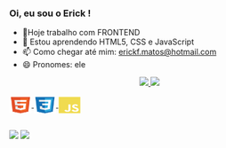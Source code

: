 ### Oi, eu sou o Erick !

- 🔭Hoje trabalho com FRONTEND
- 🌱 Estou aprendendo HTML5, CSS e JavaScript
- 📫 Como chegar até mim: erickf.matos@hotmail.com
- 😄 Pronomes: ele

<div align="center">
  <a href="https://github.com/erick2497">
  <img height="180em" src="https://github-readme-stats.vercel.app/api?username=erick2497&show_icons=true&theme=dark&include_all_commits=true&count_private=true"/>
  <img height="180em" src="https://github-readme-stats.vercel.app/api/top-langs/?username=erick2497&layout=compact&langs_count=7&theme=dark"/>
</div>
  
  <div style="display: inline_block"><br>
     <img align="center" alt="Erick-HTML" height="30" width="40" src="https://raw.githubusercontent.com/devicons/devicon/master/icons/html5/html5-original.svg">
     <img align="center" alt="Erick-CSS" height="30" width="40" src="https://raw.githubusercontent.com/devicons/devicon/master/icons/css3/css3-original.svg">
     <img align="center" alt="Erick-Js" height="30" width="40" src="https://raw.githubusercontent.com/devicons/devicon/master/icons/javascript/javascript-plain.svg">
  </div>
  
  ##
  
  <div>
   <a href="https://www.linkedin.com/in/erick-ferreira-matos-208b01218" target="_blank"><img src="https://img.shields.io/badge/-LinkedIn-%230077B5?style=for-the-badge&logo=linkedin&logoColor=white" target="_blank"></a> 
    <a href="https://api.whatsapp.com/send?phone=5565992738000/badge/WhatsApp-25D366?style=for-the-badge&logo=whatsapp&logoColor=white"><img src="https://img.shields.io/badge/WhatsApp-25D366?style=for-the-badge&logo=whatsapp&logoColor=white"</a>
    
    

     
</div>
